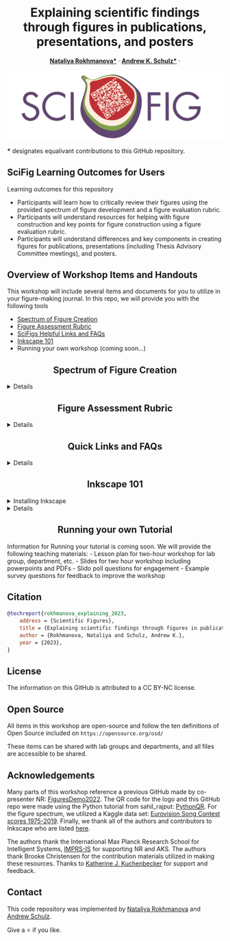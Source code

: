 <p align="center">

  <h1 align="center">Explaining scientific findings through figures in publications, presentations, and posters
  </h1>
  <p align="center">
    <a href="https://is.mpg.de/person/rokhmanova"><strong>Nataliya Rokhmanova*</strong></a>
    ·
    <a href="https://hi.is.mpg.de/person/aschulz"><strong>Andrew K. Schulz*</strong></a>
    ·
</p>
<p>
  <p align="center"> 
  <img src="media/SciFigTitle.png">
  </p>
  <strong>*</strong> designates equalivant contributions to this GitHub repository.  
</p>

<!-- | Paper Video                                                                                                | Qualitative Results                                                                                                |
|------------------------------------------------------------------------------------------------------------|--------------------------------------------------------------------------------------------------------------------|
| [![PaperVideo](https://img.youtube.com/vi/vidid/0.jpg)](https://www.youtube.com/) | -->
## SciFig Learning Outcomes for Users

Learning outcomes for this repository
- Participants will learn how to critically review their figures using the provided spectrum of figure development and a figure evaluation rubric.
- Participants will understand resources for helping with figure construction and key points for figure construction using a figure evaluation rubric.
- Participants will understand differences and key components in creating figures for publications, presentations (including Thesis Advisory Committee meetings), and posters. 


## Overview of Workshop Items and Handouts

This workshop will include several items and documents for you to utilize in your figure-making journal. In this repo, we will provide you with the following tools
- [Spectrum of Figure Creation](https://github.com/nrokh/ScientificFigures/blob/main/README.md#spectrum-of-figure-creation)
- [Figure Assessment Rubric](https://github.com/nrokh/ScientificFigures/blob/main/README.md#spectrum-of-figure-creation)
- [SciFigs Helpful Links and FAQs](https://github.com/nrokh/ScientificFigures/blob/main/README.md#spectrum-of-figure-creation)
- [Inkscape 101](https://github.com/nrokh/ScientificFigures/blob/main/README.md#spectrum-of-figure-creation)
- Running your own workshop (coming soon...)



<h2 align="center">Spectrum of Figure Creation</h2>

<details>
	
The spectrum contains multiple figures to help scientists understand the iterative process for creating scientific visualizations. The figures are arranged in the following pattern:
- Spectrum of Figure Creation
	- Figure 1: The worst figure you (hopefully) will ever see. Nobody ever needs to see another figure like this one. 
	- Figure 2: The same data and the same plot type from Figure 1 are now reworked into a more professional version. 
	- Figure 3: After careful consideration of the _data_, this figure combines the two subplots from Figure 2 to create a comprehensive and easy-to-interpret view.
	- Figure 4: After careful consideration of the _plot type_, this series of figures represents the data using a plot type that matches the data type. 
		- Figure 4a: This is a figure that would be appropriate for a publication, where the reader has lots of time to engage, think, and read fine-print.
		- Figure 4b: This is a figure that would be better suited for a poster, which should present distilled content and be readable at different distances.
 		- Figure 4c: This is a figure that would be best for a presentation, where it complements the content that you are describing verbally as you proceed through the talk.

For each of these figures, there are specific lessons from each, which are supplemented by the figure rubric included in the following section. The spectrum of figures is previewed below: 
<p>
  <p align="center"> 
  <img src="media/Fig1_commented.png">
  </p>
  <strong>Spectrum</strong>: The spectrum is the spectrum and it's nice  
</p>
To access all raw data files included on this spectrum find them [here](https://github.com/nrokh/ScientificFigures). 

  <summary>Details</summary>
In the folder, we provided information on the spectrum of figure creation, including figures from 1 to 5.
</details>

[comment]: <> (## Running the Demo)

[comment]: <> (We have prepared a nice demo. )

<h2 align="center">Figure Assessment Rubric</h2>
 <details>
<p>
  <p align="center"> 
  <img src="media/GitHubRubric.png">
  </p>	 
  <summary>Details</summary>
In this folder, we highlight information on specific assessments of figures in the presentation, publication, and poster formats. The overarching theme for the rubric are as follows:
	 - Color Scheme
	 - Clarity
	 - Readability
	 - Plot Type
	 - Ink/Content Ratio
	 - Accessibility
</details>

<h2 align="center">Quick Links and FAQs </h2>

 <details>
  <summary>Details</summary>

We highlight quick links and frequently asked questions or FAQs in this folder. There are links for the following resources:
- Poster Creation Guide
- Presentation Guide
- Scientific Storytelling
- Creating Figures for Publication
- Open-source figure crafting tools

</details>

<h2 align="center">Inkscape 101 </h2>

<details>
<summary>Installing Inkscape</summary>

Inkscape is a free open-source software licensed under the [GPL](https://www.gnu.org/licenses/old-licenses/gpl-2.0.html). To download Inkscape, you can go to their website:
```
https://inkscape.org/
```
Additionally, you can directly download Inkscape across all platforms [here](https://inkscape.org/release/1.3/platforms/), or at the following web address for Linux, Windows, or MacOS:
```
https://inkscape.org/release/1.3/platforms/
```
Once Inkscape is downloaded, it will automatically be available as an application on your desktop. 
</details>

 <details>
  <summary>Details</summary>

During this workshop, we will be working 
- How to Inkscape

</details>

<h2 align="center">Running your own Tutorial </h2>
Information for Running your tutorial is coming soon. We will provide the following teaching materials:
	- Lesson plan for two-hour workshop for lab group, department, etc.  
	- Slides for two hour workshop including powerpoints and PDFs
	- Slido poll questions for engagement 
	- Example survey questions for feedback to improve the workshop

 
## Citation

```bibtex
@techreport{rokhmanova_explaining_2023,
	address = {Scientific Figures},
	title = {Explaining scientific findings through figures in publications, presentations, and posters},
	author = {Rokhmanova, Nataliya and Schulz, Andrew K.},
	year = {2023},
}

```
## License
The information on this GitHub is attributed to a CC BY-NC license. 

## Open Source
All items in this workshop are open-source and follow the ten definitions of Open Source included on `https://opensource.org/osd/`

These items can be shared with lab groups and departments, and all files are accessible to be shared. 

## Acknowledgements
Many parts of this workshop reference a previous GitHub made by co-presenter NR: [FiguresDemo2022](https://github.com/nrokh/FiguresDemo2022). The QR code for the logo and this GitHub repo were made using the Python tutorial from sahil_rajput: [PythonQR](https://www.geeksforgeeks.org/python-generate-qr-code-using-pyqrcode-module/). For the figure spectrum, we utilized a Kaggle data set: [Eurovision Song Contest scores 1975-2019](https://www.kaggle.com/datasets/datagraver/eurovision-song-contest-scores-19752019). Finally, we thank all of the authors and contributors to Inkscape who are listed [here](https://inkscape.org/credits/). 

The authors thank the International Max Planck Research School for Intelligent Systems, [IMPRS-IS](https://imprs.is.mpg.de/) for supporting NR and AKS. The authors thank Brooke Christensen for the contribution materials utilized in making these resources. Thanks to [Katherine J. Kuchenbecker](https://is.mpg.de/~kjk) for support and feedback.

## Contact 

This code repository was implemented by [Nataliya Rokhmanova](https://github.com/nrokh) and [Andrew Schulz](https://github.com/Aschulz94). 

Give a ⭐ if you like.

